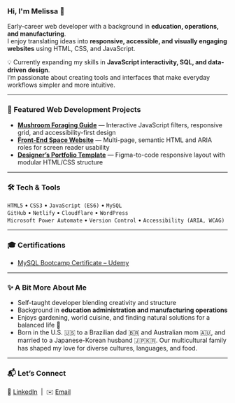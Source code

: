 ### Hi, I'm Melissa 👋  
Early-career web developer with a background in **education, operations, and manufacturing**.  
I enjoy translating ideas into **responsive, accessible, and visually engaging websites** using HTML, CSS, and JavaScript.  

💡 Currently expanding my skills in **JavaScript interactivity, SQL, and data-driven design**.  
I’m passionate about creating tools and interfaces that make everyday workflows simpler and more intuitive.  

---

### 🧩 Featured Web Development Projects
- [**Mushroom Foraging Guide**](https://github.com/Melkang/Ffsampleprojmelk-mushroom)
  — Interactive JavaScript filters, responsive grid, and accessibility-first design  
- [**Front-End Space Website**](https://github.com/Melkang/front-end-space-website-challenge)
  — Multi-page, semantic HTML and ARIA roles for screen reader usability  
- [**Designer’s Portfolio Template**](https://github.com/Melkang/figma-design-1-practice-designer-portfolio)
  — Figma-to-code responsive layout with modular HTML/CSS structure  

---

### 🛠️ Tech & Tools
`HTML5` • `CSS3` • `JavaScript (ES6)` • `MySQL`  
`GitHub` • `Netlify` • `Cloudflare` • `WordPress`  
`Microsoft Power Automate` • `Version Control` • `Accessibility (ARIA, WCAG)`

---

### 🎓 Certifications
- [MySQL Bootcamp Certificate – Udemy](https://myseco.udemy.com/certificate/UC-15fc38ce-f6b1-4b6c-a0fb-7d4ec247c3f0/)

---

### ✨ A Bit More About Me
- Self-taught developer blending creativity and structure  
- Background in **education administration and manufacturing operations**  
- Enjoys gardening, world cuisine, and finding natural solutions for a balanced life 🌿
- Born in the U.S. 🇺🇸 to a Brazilian dad 🇧🇷 and Australian mom 🇦🇺, and married to a Japanese-Korean husband 🇯🇵🇰🇷. Our multicultural family has shaped my love for diverse cultures, languages, and food.  

---

### 📬 Let’s Connect
💼 [LinkedIn](https://www.linkedin.com/in/melkang/) &nbsp;|&nbsp; ✉️ [Email](mailto:melkang07@gmail.com)


